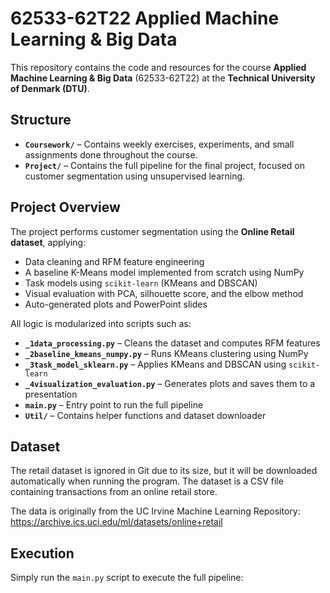 # 62533-62T22 Applied Machine Learning & Big Data

This repository contains the code and resources for the course **Applied Machine Learning & Big Data** (62533-62T22) at the **Technical University of Denmark (DTU)**.

## Structure

- **`Coursework/`** – Contains weekly exercises, experiments, and small assignments done throughout the course.
- **`Project/`** – Contains the full pipeline for the final project, focused on customer segmentation using unsupervised learning.

## Project Overview

The project performs customer segmentation using the **Online Retail dataset**, applying:
- Data cleaning and RFM feature engineering
- A baseline K-Means model implemented from scratch using NumPy
- Task models using `scikit-learn` (KMeans and DBSCAN)
- Visual evaluation with PCA, silhouette score, and the elbow method
- Auto-generated plots and PowerPoint slides

All logic is modularized into scripts such as:
- **`_1data_processing.py`** – Cleans the dataset and computes RFM features
- **`_2baseline_kmeans_numpy.py`** – Runs KMeans clustering using NumPy
- **`_3task_model_sklearn.py`** – Applies KMeans and DBSCAN using `scikit-learn`
- **`_4visualization_evaluation.py`** – Generates plots and saves them to a presentation
- **`main.py`** – Entry point to run the full pipeline
- **`Util/`** – Contains helper functions and dataset downloader

## Dataset

The retail dataset is ignored in Git due to its size, but it will be downloaded automatically when running the program. The dataset is a CSV file containing transactions from an online retail store.

The data is originally from the UC Irvine Machine Learning Repository:  
https://archive.ics.uci.edu/ml/datasets/online+retail

## Execution
Simply run the `main.py` script to execute the full pipeline: